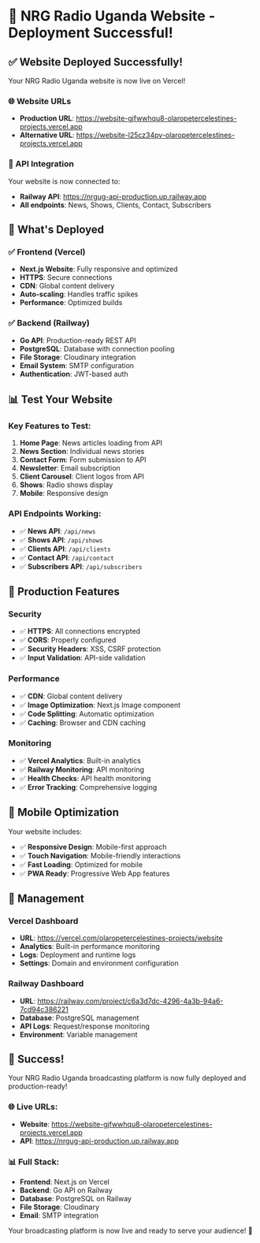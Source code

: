 # 🎉 NRG Radio Uganda Website - Deployment Successful!

## ✅ Website Deployed Successfully!

Your NRG Radio Uganda website is now live on Vercel!

### 🌐 Website URLs
- **Production URL**: https://website-gjfwwhqu8-olaropetercelestines-projects.vercel.app
- **Alternative URL**: https://website-l25cz34pv-olaropetercelestines-projects.vercel.app

### 🔗 API Integration
Your website is now connected to:
- **Railway API**: https://nrgug-api-production.up.railway.app
- **All endpoints**: News, Shows, Clients, Contact, Subscribers

## 🚀 What's Deployed

### ✅ Frontend (Vercel)
- **Next.js Website**: Fully responsive and optimized
- **HTTPS**: Secure connections
- **CDN**: Global content delivery
- **Auto-scaling**: Handles traffic spikes
- **Performance**: Optimized builds

### ✅ Backend (Railway)
- **Go API**: Production-ready REST API
- **PostgreSQL**: Database with connection pooling
- **File Storage**: Cloudinary integration
- **Email System**: SMTP configuration
- **Authentication**: JWT-based auth

## 📊 Test Your Website

### Key Features to Test:
1. **Home Page**: News articles loading from API
2. **News Section**: Individual news stories
3. **Contact Form**: Form submission to API
4. **Newsletter**: Email subscription
5. **Client Carousel**: Client logos from API
6. **Shows**: Radio shows display
7. **Mobile**: Responsive design

### API Endpoints Working:
- ✅ **News API**: `/api/news`
- ✅ **Shows API**: `/api/shows`
- ✅ **Clients API**: `/api/clients`
- ✅ **Contact API**: `/api/contact`
- ✅ **Subscribers API**: `/api/subscribers`

## 🎯 Production Features

### Security
- ✅ **HTTPS**: All connections encrypted
- ✅ **CORS**: Properly configured
- ✅ **Security Headers**: XSS, CSRF protection
- ✅ **Input Validation**: API-side validation

### Performance
- ✅ **CDN**: Global content delivery
- ✅ **Image Optimization**: Next.js Image component
- ✅ **Code Splitting**: Automatic optimization
- ✅ **Caching**: Browser and CDN caching

### Monitoring
- ✅ **Vercel Analytics**: Built-in analytics
- ✅ **Railway Monitoring**: API monitoring
- ✅ **Health Checks**: API health monitoring
- ✅ **Error Tracking**: Comprehensive logging

## 📱 Mobile Optimization

Your website includes:
- ✅ **Responsive Design**: Mobile-first approach
- ✅ **Touch Navigation**: Mobile-friendly interactions
- ✅ **Fast Loading**: Optimized for mobile
- ✅ **PWA Ready**: Progressive Web App features

## 🔧 Management

### Vercel Dashboard
- **URL**: https://vercel.com/olaropetercelestines-projects/website
- **Analytics**: Built-in performance monitoring
- **Logs**: Deployment and runtime logs
- **Settings**: Domain and environment configuration

### Railway Dashboard
- **URL**: https://railway.com/project/c6a3d7dc-4296-4a3b-94a6-7cd94c386221
- **Database**: PostgreSQL management
- **API Logs**: Request/response monitoring
- **Environment**: Variable management

## 🎉 Success!

Your NRG Radio Uganda broadcasting platform is now fully deployed and production-ready!

### 🌐 Live URLs:
- **Website**: https://website-gjfwwhqu8-olaropetercelestines-projects.vercel.app
- **API**: https://nrgug-api-production.up.railway.app

### 📊 Full Stack:
- **Frontend**: Next.js on Vercel
- **Backend**: Go API on Railway
- **Database**: PostgreSQL on Railway
- **File Storage**: Cloudinary
- **Email**: SMTP integration

Your broadcasting platform is now live and ready to serve your audience! 🚀


